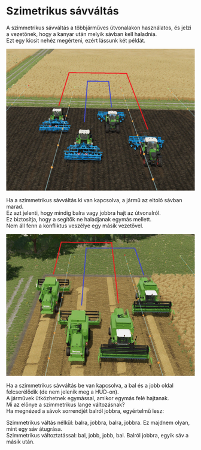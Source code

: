 # Szimetrikus sávváltás
  
A szimmetrikus sávváltás a többjárműves útvonalakon használatos, és jelzi a vezetőnek, hogy a kanyar után melyik sávban kell haladnia.  
Ezt egy kicsit nehéz megérteni, ezért lássunk két példát.  


![Image](../assets/images/regularchange_0_0_1020_765.png)

  
Ha a szimmetrikus sávváltás ki van kapcsolva, a jármű az eltoló sávban marad.  
Ez azt jelenti, hogy mindig balra vagy jobbra hajt az útvonalról.  
Ez biztosítja, hogy a segítők ne haladjanak egymás mellett.  
Nem áll fenn a konfliktus veszélye egy másik vezetővel.  


![Image](../assets/images/symetricchange_0_0_1020_765.png)

  
Ha a szimmetrikus sávváltás be van kapcsolva, a bal és a jobb oldal felcserélődik (de nem jelenik meg a HUD-on).  
A járművek ütközhetnek egymással, amikor egymás felé hajtanak.  
Mi az előnye a szimmetrikus lange változásnak?  
Ha megnézed a sávok sorrendjét balról jobbra, egyértelmű lesz:  

Szimmetrikus váltás nélkül: balra, jobbra, balra, jobbra. Ez majdnem olyan, mint egy sáv átugrása.  
Szimmetrikus változtatással: bal, jobb, jobb, bal. Balról jobbra, egyik sáv a másik után.  


